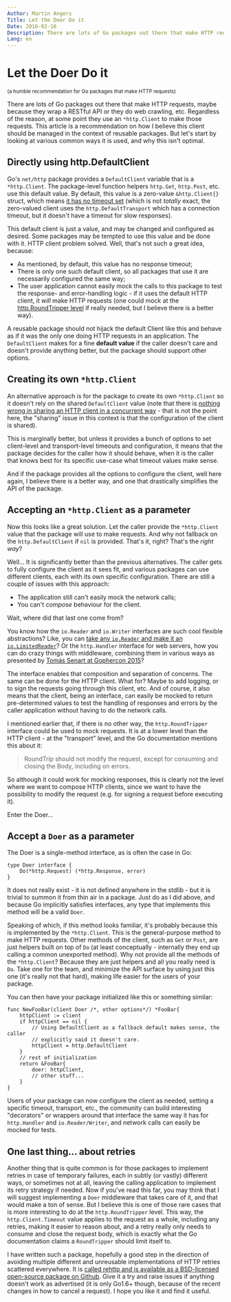 ```yaml
---
Author: Martin Angers
Title: Let the Doer Do it
Date: 2016-02-16
Description: There are lots of Go packages out there that make HTTP requests, maybe because they wrap a RESTful API or they do web crawling, etc. Regardless of the reason, at some point they use an *http.Client to make those requests. This article is a recommendation on how I believe this client should be managed.
Lang: en
---
```


# Let the Doer Do it

<small>(a humble recommendation for Go packages that make HTTP requests)</small>

There are lots of Go packages out there that make HTTP requests, maybe because they wrap a RESTful API or they do web crawling, etc. Regardless of the reason, at some point they use an `*http.Client` to make those requests. This article is a recommendation on how I believe this client should be managed in the context of reusable packages. But let's start by looking at various common ways it is used, and why this isn't optimal.

## Directly using http.DefaultClient

Go's `net/http` package provides a `DefaultClient` variable that is a `*http.Client`. The package-level function helpers `http.Get`, `http.Post`, etc. use this default value. By default, this value is a zero-value `&http.Client{}` struct, which means [it has no timeout set][godefclient] (which is not *totally* exact, the zero-valued client uses the `http.DefaultTransport` which has a connection timeout, but it doesn't have a timeout for slow responses).

This default client is just a value, and may be changed and configured as desired. Some packages may be tempted to use this value and be done with it. HTTP client problem solved. Well, that's not such a great idea, because:

* As mentioned, by default, this value has no response timeout;
* There is only one such default client, so all packages that use it are necessarily configured the same way;
* The user application cannot easily mock the calls to this package to test the response- and error-handling logic - if it uses the default HTTP client, it *will* make HTTP requests (one could mock at the [http.RoundTripper level][rt] if really needed, but I believe there is a better way).

A reusable package should not hijack the default Client like this and behave as if it was the only one doing HTTP requests in an application. The `DefaultClient` makes for a fine **default value** if the caller doesn't care and doesn't provide anything better, but the package should support other options.

## Creating its own `*http.Client`

An alternative approach is for the package to create its own `*http.Client` so it doesn't rely on the shared `DefaultClient` value (note that there is [nothing wrong in sharing an HTTP client in a concurrent way][clientthreadsafe] - that is not the point here, the "sharing" issue in this context is that the configuration of the client is shared).

This is marginally better, but unless it provides a bunch of options to set client-level and transport-level timeouts and configuration, it means that the package decides for the caller how it should behave, when it is the caller that knows best for its specific use-case what timeout values make sense.

And if the package provides all the options to configure the client, well here again, I believe there is a better way, and one that drastically simplifies the API of the package.

## Accepting an `*http.Client` as a parameter

Now this looks like a great solution. Let the caller provide the `*http.Client` value that the package will use to make requests. And why not fallback on the `http.DefaultClient` if `nil` is provided. That's it, right? That's the *right way*?

Well... It is significantly better than the previous alternatives. The caller gets to fully configure the client as it sees fit, and various packages can use different clients, each with its own specific configuration. There are still a couple of issues with this approach:

* The application still can't easily mock the network calls;
* You can't *compose* behaviour for the client.

Wait, where did that last one come from?

You know how the `io.Reader` and `io.Writer` interfaces are such cool flexible abstractions? Like, you can [take any `io.Reader` and make it an `io.LimitedReader`][limitedreader]? Or the `http.Handler` interface for web servers, how you can do crazy things with middleware, combining them in various ways as presented by [Tomás Senart at Gophercon 2015][tomas]?

The interface enables that composition and separation of concerns. The same can be done for the HTTP client. What for? Maybe to add logging, or to sign the requests going through this client, etc. And of course, it also means that the client, being an interface, can easily be mocked to return pre-determined values to test the handling of responses and errors by the caller application without having to do the network calls.

I mentioned earlier that, if there is no other way, the `http.RoundTripper` interface could be used to mock requests. It is at a lower level than the HTTP client - at the "transport" level, and the Go documentation mentions this about it:

> RoundTrip should not modify the request, except for consuming and closing the Body, including on errors.

So although it could work for mocking responses, this is clearly not the level where we want to compose HTTP clients, since we want to have the possibility to modify the request (e.g. for signing a request before executing it).

Enter the Doer...

## Accept a `Doer` as a parameter

The Doer is a single-method interface, as is often the case in Go:

```
type Doer interface {
    Do(*http.Request) (*http.Response, error)
}
```

It does not really exist - it is not defined anywhere in the stdlib - but it is trivial to summon it from thin air in a package. Just do as I did above, and because Go implicitly satisfies interfaces, any type that implements this method will be a valid `Doer`.

Speaking of which, if this method looks familiar, it's probably because this is implemented by the `*http.Client`. This is the general-purpose method to make HTTP requests. Other methods of the client, such as `Get` or `Post`, are just helpers built on top of `Do` (at least conceptually - internally they end up calling a common unexported method). Why not provide all the methods of the `*http.Client`? Because they are just helpers and all you really need is `Do`. Take one for the team, and minimize the API surface by using just this one (it's really not that hard), making life easier for the users of your package.

You can then have your package initialized like this or something similar:

```
func NewFooBar(client Doer /*, other options*/) *FooBar{
    httpClient := client
    if httpClient == nil {
        // Using DefaultClient as a fallback default makes sense, the caller
        // explicitly said it doesn't care.
        httpClient = http.DefaultClient
    }
    // rest of initialization
    return &FooBar{
        doer: httpClient,
        // other stuff...
    }
}
```

Users of your package can now configure the client as needed, setting a specific timeout, transport, etc., the community can build interesting "decorators" or wrappers around that interface the same way it has for `http.Handler` and `io.Reader/Writer`, and network calls can easily be mocked for tests.

## One last thing... about retries

Another thing that is quite common is for those packages to implement retries in case of temporary failures, each in subtly (or vastly) different ways, or sometimes not at all, leaving the calling application to implement its retry strategy if needed. Now if you've read this far, you may think that I will suggest implementing a `Doer` middleware that takes care of it, and that would make a ton of sense. But I believe this is one of those rare cases that is more interesting to do at the `http.RoundTripper` level. This way, the `http.Client.Timeout` value applies to the request as a whole, including any retries, making it easier to reason about, and a retry really only needs to consume and close the request body, which is exactly what the Go documentation claims a `RoundTripper` should limit itself to.

I have written such a package, hopefully a good step in the direction of avoiding multiple different and unreusable implementations of HTTP retries scattered everywhere. It is [called rehttp and is available as a BSD-licensed open-source package on Github][rehttp]. Give it a try and raise issues if anything doesn't work as advertised (it is only Go1.6+ though, because of the recent changes in how to cancel a request). I hope you like it and find it useful.

[godefclient]: https://medium.com/@nate510/don-t-use-go-s-default-http-client-4804cb19f779#.7yoflw59x
[rt]: https://golang.org/pkg/net/http/#RoundTripper
[tomas]: https://www.youtube.com/watch?v=xyDkyFjzFVc
[clientthreadsafe]: https://godoc.org/net/http#Client
[limitedreader]: https://golang.org/pkg/io/#LimitReader
[rehttp]: https://github.com/PuerkitoBio/rehttp

